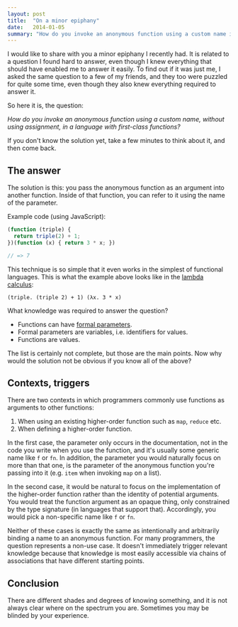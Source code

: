 ```yaml
---
layout: post
title:  "On a minor epiphany"
date:   2014-01-05
summary: "How do you invoke an anonymous function using a custom name if all you have is first-class functions? It's quite simple, really."
---
```


I would like to share with you a minor epiphany I recently had. It is related to a question I found hard to answer, even though I knew everything that should have enabled me to answer it easily. To find out if it was just me, I asked the same question to a few of my friends, and they too were puzzled for quite some time, even though they also knew everything required to answer it.

So here it is, the question:

<em>How do you invoke an anonymous function using a custom name, without using assignment, in a language with first-class functions?</em>

If you don't know the solution yet, take a few minutes to think about it, and then come back.

## The answer

The solution is this: you pass the anonymous function as an argument into another function. Inside of that function, you can refer to it using the name of the parameter.

Example code (using JavaScript):

```javascript
(function (triple) {
  return triple(2) + 1;
})(function (x) { return 3 * x; })

// => 7
```

This technique is so simple that it even works in the simplest of functional languages. This is what the example above looks like in the [lambda calculus][1]:

````
(triple. (triple 2) + 1) (λx. 3 * x)
````

What knowledge was required to answer the question?

- Functions can have [formal parameters][2].
- Formal parameters are variables, i.e. identifiers for values.
- Functions are values.

The list is certainly not complete, but those are the main points. Now why would the solution not be obvious if you know all of the above?

## Contexts, triggers

There are two contexts in which programmers commonly use functions as arguments to other functions:

1. When using an existing higher-order function such as `map`, `reduce` etc.
2. When defining a higher-order function.

In the first case, the parameter only occurs in the documentation, not in the code you write when you use the function, and it's usually some generic name like `f` or `fn`. In addition, the parameter you would naturally focus on more than that one, is the parameter of the anonymous function you're passing into it (e.g. `item` when invoking `map` on a list).

In the second case, it would be natural to focus on the implementation of the higher-order function rather than the identity of potential arguments. You would treat the function argument as an opaque thing, only constrained by the type signature (in languages that support that). Accordingly, you would pick a non-specific name like `f` or `fn`.

Neither of these cases is exactly the same as intentionally and arbitrarily binding a name to an anonymous function. For many programmers, the question represents a non-use case. It doesn't immediately trigger relevant knowledge because that knowledge is most easily accessible via chains of associations that have different starting points.

## Conclusion

There are different shades and degrees of knowing something, and it is not always clear where on the spectrum you are. Sometimes you may be blinded by your experience.


[1]: http://en.wikipedia.org/wiki/Lambda_calculus
[2]: http://en.wikipedia.org/wiki/Parameter_(computer_programming)#Parameters_and_arguments

